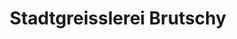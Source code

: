 ---
title: "Stadtgreisslerei Brutschy"
url: /neulengbach/stadtgreisslerei-brutschy/
shop: Supermarkt
---